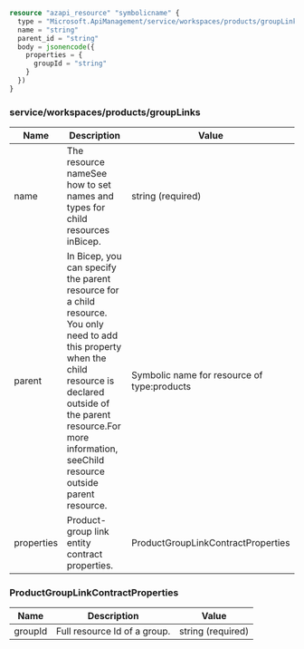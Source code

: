 ```terraform
resource "azapi_resource" "symbolicname" {
  type = "Microsoft.ApiManagement/service/workspaces/products/groupLinks@2023-05-01-preview"
  name = "string"
  parent_id = "string"
  body = jsonencode({
    properties = {
      groupId = "string"
    }
  })
}

```

### service/workspaces/products/groupLinks

| Name | Description | Value |
|-|-|-|
| name | The resource nameSee how to set names and types for child resources inBicep. | string (required) |
| parent | In Bicep, you can specify the parent resource for a child resource. You only need to add this property when the child resource is declared outside of the parent resource.For more information, seeChild resource outside parent resource. | Symbolic name for resource of type:products |
| properties | Product-group link entity contract properties. | ProductGroupLinkContractProperties |


### ProductGroupLinkContractProperties

| Name | Description | Value |
|-|-|-|
| groupId | Full resource Id of a group. | string (required) |


